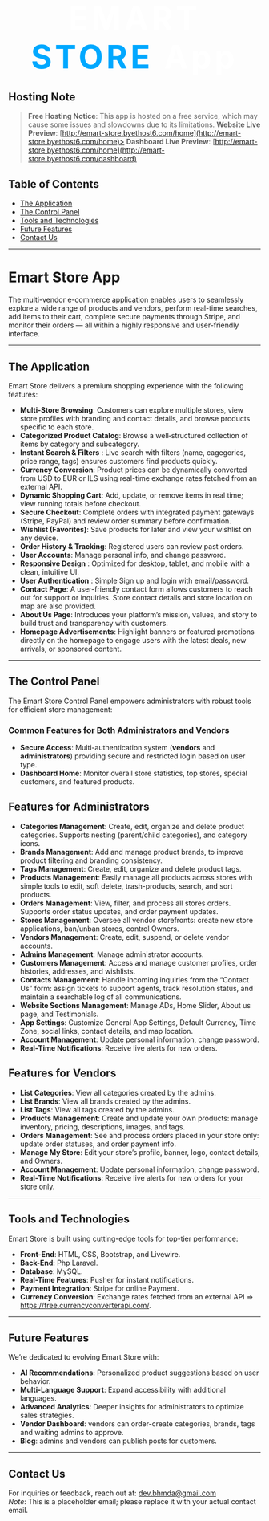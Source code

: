<h1 align="center" style="font-size: 4rem; letter-spacing: 0.1em; margin-bottom: 0;">
    <a href="http://emart-store.byethost6.com/home" style="text-decoration: none; color: white;">
        EMART <span style="color: #00a8ff;">STORE</span> App
    </a>
</h1>

## Hosting Note

> **Free Hosting Notice**: This app is hosted on a free service, which may cause some issues and slowdowns due to its limitations.
> **Website Live Preview**: [http://emart-store.byethost6.com/home](http://emart-store.byethost6.com/home)>
> **Dashboard Live Preview**: [http://emart-store.byethost6.com/home](http://emart-store.byethost6.com/dashboard)

## Table of Contents

- [The Application](#the-application)
- [The Control Panel](#the-control-panel)
- [Tools and Technologies](#tools-and-technologies)
- [Future Features](#future-features)
- [Contact Us](#contact-us)

---

# Emart Store App
The multi-vendor e-commerce application enables users to seamlessly explore a wide range of products and vendors, perform real-time searches, add items to their cart, complete secure payments through Stripe, and monitor their orders — all within a highly responsive and user-friendly interface.

---

## The Application

Emart Store delivers a premium shopping experience with the following features:

- **Multi-Store Browsing**: Customers can explore multiple stores, view store profiles with branding and contact details, and browse products specific to each store.
- **Categorized Product Catalog**: Browse a well‑structured collection of items by category and subcategory.
- **Instant Search & Filters** : Live search with filters (name, cagegories, price range, tags) ensures customers find products quickly.
- **Currency Conversion**: Product prices can be dynamically converted from USD to EUR or ILS using real-time exchange rates fetched from an external API.
- **Dynamic Shopping Cart**: Add, update, or remove items in real time; view running totals before checkout.
- **Secure Checkout**: Complete orders with integrated payment gateways (Stripe, PayPal) and review order summary before confirmation.
- **Wishlist (Favorites)**: Save products for later and view your wishlist on any device.
- **Order History & Tracking**: Registered users can review past orders.
- **User Accounts**: Manage personal info, and change password.
- **Responsive Design** : Optimized for desktop, tablet, and mobile with a clean, intuitive UI.
- **User Authentication** : Simple Sign up and login with email/password.
- **Contact Page**: A user-friendly contact form allows customers to reach out for support or inquiries. Store contact details and store location on map are also provided.
- **About Us Page**: Introduces your platform’s mission, values, and story to build trust and transparency with customers.
- **Homepage Advertisements**: Highlight banners or featured promotions directly on the homepage to engage users with the latest deals, new arrivals, or sponsored content.

---

## The Control Panel
The Emart Store Control Panel empowers administrators with robust tools for efficient store management:

### Common Features for Both Administrators and Vendors
- **Secure Access**: Multi-authentication system (**vendors** and **administrators**) providing secure and restricted login based on user type.
- **Dashboard Home**: Monitor overall store statistics, top stores, special customers, and featured products.

## Features for Administrators
- **Categories Management**: Create, edit, organize and delete product categories. Supports nesting (parent/child categories), and category icons.  
- **Brands Management**: Add and manage product brands, to improve product filtering and branding consistency.  
- **Tags Management**: Create, edit, organize and delete product tags.
- **Products Management**: Easily manage all products across stores with simple tools to edit, soft delete, trash-products, search, and sort products.
- **Orders Management**: View, filter, and process all stores orders. Supports order status updates, and order payment updates.  
- **Stores Management**: Oversee all vendor storefronts: create new store applications, ban/unban stores, control Owners. 
- **Vendors Management**: Create, edit, suspend, or delete vendor accounts.  
- **Admins Management**: Manage administrator accounts.  
- **Customers Management**: Access and manage customer profiles, order histories, addresses, and wishlists.  
- **Contacts Management**: Handle incoming inquiries from the “Contact Us” form: assign tickets to support agents, track resolution status, and maintain a searchable log of all communications.
- **Website Sections Management**: Manage ADs, Home Slider, About us page, and Testimonials.
- **App Settings**: Customize General App Settings, Default Currency, Time Zone, social links, contact details, and map location.
- **Account Management**:  Update personal information, change password.  
- **Real‑Time Notifications**: Receive live alerts for new orders.
 
## Features for Vendors
- **List Categories**:  View all categories created by the admins.  
- **List Brands**:  View all brands created by the admins.  
- **List Tags**:  View all tags created by the admins.  
- **Products Management**:  Create and update your own products: manage inventory, pricing, descriptions, images, and tags.  
- **Orders Management**:  See and process orders placed in your store only: update order statuses, and order payment info.  
- **Manage My Store**:  Edit your store’s profile, banner, logo, contact details, and Owners.  
- **Account Management**:  Update personal information, change password.  
- **Real‑Time Notifications**: Receive live alerts for new orders for your store only.

---

## Tools and Technologies

Emart Store is built using cutting-edge tools for top-tier performance:

- **Front-End**: HTML, CSS, Bootstrap, and Livewire.
- **Back-End**: Php Laravel.
- **Database**: MySQL.
- **Real-Time Features**: Pusher for instant notifications.
- **Payment Integration**: Stripe for online Payment.
- **Currency Conversion**: Exchange rates fetched from an external API => https://free.currencyconverterapi.com/.

---

## Future Features
We’re dedicated to evolving Emart Store with:

- **AI Recommendations**: Personalized product suggestions based on user behavior.
- **Multi-Language Support**: Expand accessibility with additional languages.
- **Advanced Analytics**: Deeper insights for administrators to optimize sales strategies.
- **Vendor Dashboard**: vendors can order-create categories, brands, tags and waiting admins to approve.
- **Blog**: admins and vendors can publish posts for customers.

---

## Contact Us

For inquiries or feedback, reach out at: [dev.bhmda@gmail.com](mailto:dev.bhmda@gmail.com)  
*Note*: This is a placeholder email; please replace it with your actual contact email.
